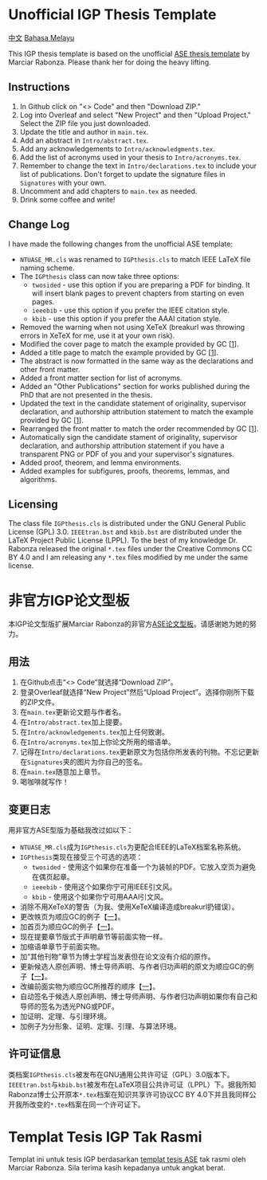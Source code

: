 # Unofficial IGP Thesis Template
[中文](#非官方IGP论文型板) [Bahasa Melayu](#templat-tesis-igp-tak-rasmi)

This IGP thesis template is based on the unofficial [ASE thesis template](https://www.overleaf.com/latex/templates/phd-thesis-ntu-singapore-asian-school-of-the-environment-unofficial/jgtmdbzcrzzt) by Marciar Rabonza.  Please thank her for doing the heavy lifting.

## Instructions
1. In Github click on "<> Code" and then "Download ZIP."
2. Log into Overleaf and select "New Project" and then "Upload Project."  Select the ZIP file you just downloaded.
3. Update the title and author in ```main.tex```.
4. Add an abstract in ```Intro/abstract.tex```.
5. Add any acknowledgements to ```Intro/acknowledgments.tex```.
6. Add the list of acronyms used in your thesis to ```Intro/acronyms.tex```.
7. Remember to change the text in ```Intro/declarations.tex``` to include your list of publications.  Don't forget to update the signature files in ```Signatures``` with your own.
8. Uncomment and add chapters to ```main.tex``` as needed.
9. Drink some coffee and write!

## Change Log
I have made the following changes from the unofficial ASE template:
* ```NTUASE_MR.cls``` was renamed to ```IGPthesis.cls``` to match IEEE LaTeX file naming scheme.
* The ```IGPthesis``` class can now take three options:
  * ```twosided``` - use this option if you are preparing a PDF for binding.  It will insert blank pages to prevent chapters from starting on even pages.
  * ```ieeebib``` - use this option if you prefer the IEEE citation style.
  * ```kbib``` - use this option if you prefer the AAAI citation style.
* Removed the warning when not using XeTeX (breakurl was throwing errors in XeTeX for me, use it at your own risk).
* Modified the cover page to match the example provided by GC [[1](<https://entuedu.sharepoint.com/sites/Student/dept/sasd/oas/SitePages/Qualifying Examination and Thesis/Format of Final Thesis.aspx>)].
* Added a title page to match the example provided by GC [[1](<https://entuedu.sharepoint.com/sites/Student/dept/sasd/oas/SitePages/Qualifying Examination and Thesis/Format of Final Thesis.aspx>)].
* The abstract is now formatted in the same way as the declarations and other front matter.
* Added a front matter section for list of acronyms.
* Added an "Other Publications" section for works published during the PhD that are not presented in the thesis.
* Updated the text in the candidate statement of originality, supervisor declaration, and authorship attribution statement to match the example provided by GC [[1](<https://entuedu.sharepoint.com/sites/Student/dept/sasd/oas/SitePages/Qualifying Examination and Thesis/Format of Final Thesis.aspx>)].
* Rearranged the front matter to match the order recommended by GC [[1](<https://entuedu.sharepoint.com/sites/Student/dept/sasd/oas/SitePages/Qualifying Examination and Thesis/Format of Final Thesis.aspx>)].
* Automatically sign the candidate stament of originality, supervisor declaration, and authorship attribution statement if you have a transparent PNG or PDF of you and your supervisor's signatures.
* Added proof, theorem, and lemma environments.
* Added examples for subfigures, proofs, theorems, lemmas, and algorithms.

## Licensing
The class file ```IGPthesis.cls``` is distributed under the GNU General Public License (GPL) 3.0.  ```IEEEtran.bst``` and ```kbib.bst``` are distributed under the LaTeX Project Public License (LPPL).  To the best of my knowledge Dr. Rabonza released the original ```*.tex``` files under the Creative Commons CC BY 4.0 and I am releasing any ```*.tex``` files modified by me under the same license.

# 非官方IGP论文型板
本IGP论文型版扩展Marciar Rabonza的非官方[ASE论文型板](https://www.overleaf.com/latex/templates/phd-thesis-ntu-singapore-asian-school-of-the-environment-unofficial/jgtmdbzcrzzt)。请感谢她为她的努力。

## 用法
1. 在Github点击“<> Code”就选择“Download ZIP”。
2. 登录Overleaf就选择“New Project”然后“Upload Project”。选择你刚所下载的ZIP文件。
3. 在```main.tex```更新论文题与作者名。
4. 在```Intro/abstract.tex```加上提要。
5. 在```Intro/acknowledgements.tex```加上任何致谢。
6. 在```Intro/acronyms.tex```加上你论文所用的缩语单。
7. 记得在```Intro/declarations.tex```更新原文为包括你所发表的刊物。不忘记更新在```Signatures```夹的图片为你自己的签名。
8. 在```main.tex```随意加上章节。
9. 喝咖啡就写作！

## 变更日志
用非官方ASE型版为基础我改过如以下：
* ```NTUASE_MR.cls```成为```IGPthesis.cls```为更配合IEEE的LaTeX档案名称系统。
* ```IGPthesis```类现在接受三个可选的选项：
  * ```twosided``` - 使用这个如果你在准备一个为装帧的PDF。它放入空页为避免在偶页起章。
  * ```ieeebib``` - 使用这个如果你宁可用IEEE引文风。
  * ```kbib``` - 使用这个如果你宁可用AAAI引文风。
* 消除不用XeTeX的警告（为我、使用XeTeX编译造成breakurl扔错误）。
* 更改帙页为顺应GC的例子【[一](<https://entuedu.sharepoint.com/sites/Student/dept/sasd/oas/SitePages/Qualifying Examination and Thesis/Format of Final Thesis.aspx>)】。
* 加首页为顺应GC的例子【[一](<https://entuedu.sharepoint.com/sites/Student/dept/sasd/oas/SitePages/Qualifying Examination and Thesis/Format of Final Thesis.aspx>)】。
* 现在提要章节版式于声明章节等前面实物一样。
* 加缩语单章节于前面实物。
* 加“其他刊物”章节为博士学程当发表但在论文没有介绍的原作。
* 更新候选人原创声明、博士导师声明、与作者归功声明的原文为顺应GC的例子【[一](<https://entuedu.sharepoint.com/sites/Student/dept/sasd/oas/SitePages/Qualifying Examination and Thesis/Format of Final Thesis.aspx>)】。
* 改编前面实物为顺应GC所推荐的顺序【[一](<https://entuedu.sharepoint.com/sites/Student/dept/sasd/oas/SitePages/Qualifying Examination and Thesis/Format of Final Thesis.aspx>)】。
* 自动签名于候选人原创声明、博士导师声明、与作者归功声明如果你有自己和导师的签名为透光PNG或PDF。
* 加证明、定理、与引理环境。
* 加例子为分形象、证明、定理、引理、与算法环境。

## 许可证信息
类档案```IGPthesis.cls```被发布在GNU通用公共许可证（GPL）3.0版本下。```IEEEtran.bst```与```kbib.bst```被发布在LaTeX项目公共许可证（LPPL）下。据我所知Rabonza博士公开原本```*.tex```档案在知识共享许可协议CC BY 4.0下并且我同样公开我所改变的```*.tex```档案在同一个许可证下。

# Templat Tesis IGP Tak Rasmi
Templat ini untuk tesis IGP berdasarkan [templat tesis ASE](https://www.overleaf.com/latex/templates/phd-thesis-ntu-singapore-asian-school-of-the-environment-unofficial/jgtmdbzcrzzt) tak rasmi oleh Marciar Rabonza.  Sila terima kasih kepadanya untuk angkat berat.



